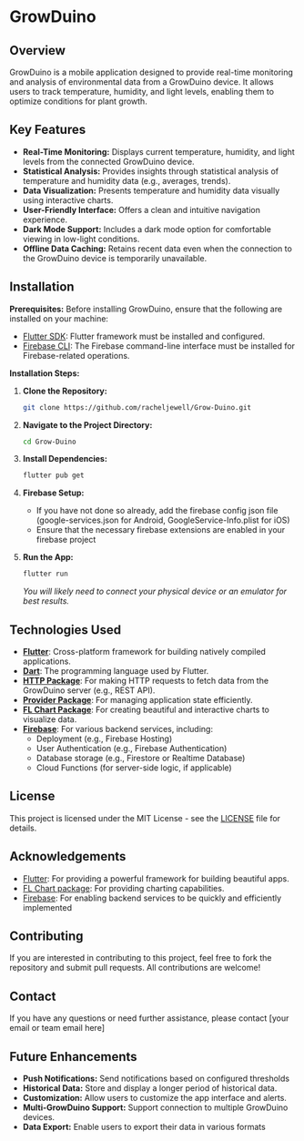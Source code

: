 # GrowDuino

## Overview

GrowDuino is a mobile application designed to provide real-time monitoring and analysis of environmental data from a GrowDuino device. It allows users to track temperature, humidity, and light levels, enabling them to optimize conditions for plant growth.

## Key Features

*   **Real-Time Monitoring:** Displays current temperature, humidity, and light levels from the connected GrowDuino device.
*   **Statistical Analysis:** Provides insights through statistical analysis of temperature and humidity data (e.g., averages, trends).
*   **Data Visualization:** Presents temperature and humidity data visually using interactive charts.
*   **User-Friendly Interface:** Offers a clean and intuitive navigation experience.
*   **Dark Mode Support:** Includes a dark mode option for comfortable viewing in low-light conditions.
*   **Offline Data Caching:** Retains recent data even when the connection to the GrowDuino device is temporarily unavailable.

## Installation

**Prerequisites:**
Before installing GrowDuino, ensure that the following are installed on your machine:

*   [Flutter SDK](https://flutter.dev/docs/get-started/install): Flutter framework must be installed and configured.
*   [Firebase CLI](https://firebase.google.com/docs/cli): The Firebase command-line interface must be installed for Firebase-related operations.

**Installation Steps:**

1.  **Clone the Repository:**
    ```bash
    git clone https://github.com/racheljewell/Grow-Duino.git
    ```

2.  **Navigate to the Project Directory:**
    ```bash
    cd Grow-Duino
    ```

3.  **Install Dependencies:**
    ```bash
    flutter pub get
    ```

4. **Firebase Setup:**

    *   If you have not done so already, add the firebase config json file (google-services.json for Android, GoogleService-Info.plist for iOS)
    *   Ensure that the necessary firebase extensions are enabled in your firebase project

5.  **Run the App:**
    ```bash
    flutter run
    ```

    *You will likely need to connect your physical device or an emulator for best results.*

## Technologies Used

*   **[Flutter](https://flutter.dev/)**:  Cross-platform framework for building natively compiled applications.
*   **[Dart](https://dart.dev/)**:  The programming language used by Flutter.
*   **[HTTP Package](https://pub.dev/packages/http)**: For making HTTP requests to fetch data from the GrowDuino server (e.g., REST API).
*   **[Provider Package](https://pub.dev/packages/provider)**: For managing application state efficiently.
*   **[FL Chart Package](https://pub.dev/packages/fl_chart)**: For creating beautiful and interactive charts to visualize data.
*   **[Firebase](https://firebase.google.com)**: For various backend services, including:
    *   Deployment (e.g., Firebase Hosting)
    *   User Authentication (e.g., Firebase Authentication)
    *   Database storage (e.g., Firestore or Realtime Database)
    *   Cloud Functions (for server-side logic, if applicable)
  
## License

This project is licensed under the MIT License - see the [LICENSE](LICENSE) file for details.

## Acknowledgements

*   [Flutter](https://flutter.dev/): For providing a powerful framework for building beautiful apps.
*   [FL Chart package](https://pub.dev/packages/fl_chart): For providing charting capabilities.
*   [Firebase](https://firebase.google.com): For enabling backend services to be quickly and efficiently implemented

## Contributing

If you are interested in contributing to this project, feel free to fork the repository and submit pull requests. All contributions are welcome!

## Contact

If you have any questions or need further assistance, please contact [your email or team email here]

## Future Enhancements

*   **Push Notifications:** Send notifications based on configured thresholds
*   **Historical Data:** Store and display a longer period of historical data.
*   **Customization:** Allow users to customize the app interface and alerts.
*   **Multi-GrowDuino Support:** Support connection to multiple GrowDuino devices.
*   **Data Export:** Enable users to export their data in various formats
